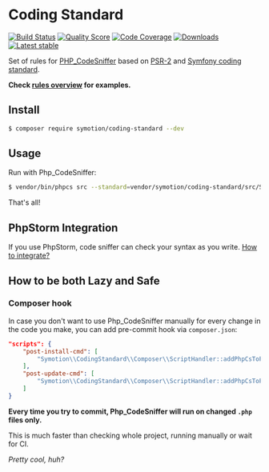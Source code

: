 # Coding Standard

[![Build Status](https://img.shields.io/travis/Symotion/CodingStandard.svg?style=flat-square)](https://travis-ci.org/Symotion/CodingStandard)
[![Quality Score](https://img.shields.io/scrutinizer/g/Symotion/CodingStandard.svg?style=flat-square)](https://scrutinizer-ci.com/g/Symotion/CodingStandard)
[![Code Coverage](https://img.shields.io/scrutinizer/coverage/g/Symotion/CodingStandard.svg?style=flat-square)](https://scrutinizer-ci.com/g/Symotion/CodingStandard)
[![Downloads](https://img.shields.io/packagist/dt/symotion/coding-standard.svg?style=flat-square)](https://packagist.org/packages/symotion/coding-standard)
[![Latest stable](https://img.shields.io/packagist/v/symotion/coding-standard.svg?style=flat-square)](https://packagist.org/packages/symotion/coding-standard)

Set of rules for [PHP_CodeSniffer](https://github.com/squizlabs/PHP_CodeSniffer) based on [PSR-2](http://www.php-fig.org/psr/psr-2/) and [Symfony coding standard](http://symfony.com/doc/current/contributing/code/standards.html).

**Check [rules overview](docs/en/symotion-rules-overview.md) for examples.**


## Install

```sh
$ composer require symotion/coding-standard --dev
```

## Usage

Run with Php_CodeSniffer:

```sh
$ vendor/bin/phpcs src --standard=vendor/symotion/coding-standard/src/SymotionCodingStandard/ruleset.xml -p
```

That's all!


## PhpStorm Integration

If you use PhpStorm, code sniffer can check your syntax as you write. [How to integrate?](docs/en/integration-to-php-storm.md)


## How to be both Lazy and Safe

### Composer hook

In case you don't want to use Php_CodeSniffer manually for every change in the code you make, you can add pre-commit hook via `composer.json`:

```json
"scripts": {
	"post-install-cmd": [
		"Symotion\\CodingStandard\\Composer\\ScriptHandler::addPhpCsToPreCommitHook"
	],
	"post-update-cmd": [
		"Symotion\\CodingStandard\\Composer\\ScriptHandler::addPhpCsToPreCommitHook"
	]
}
```

**Every time you try to commit, Php_CodeSniffer will run on changed `.php` files only.**

This is much faster than checking whole project, running manually or wait for CI.

*Pretty cool, huh?*
